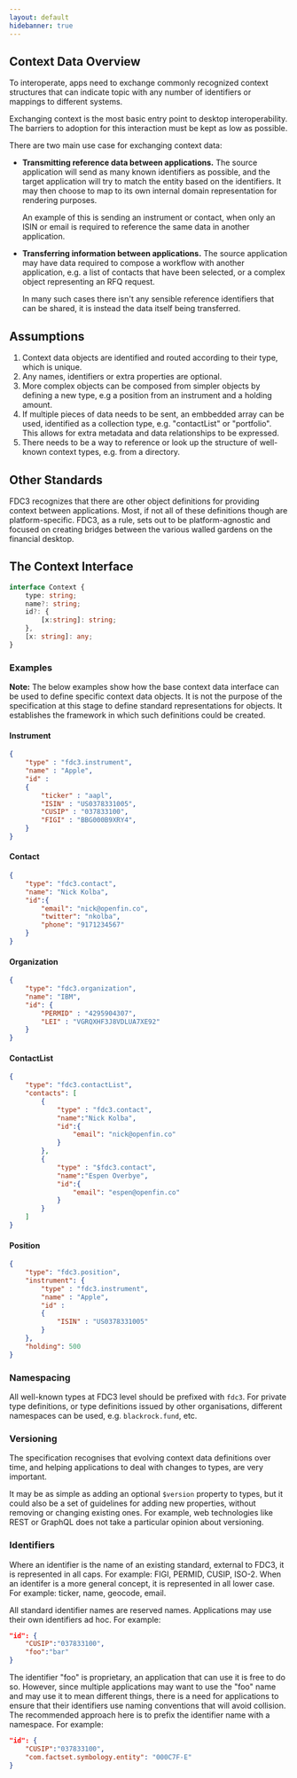 ```yaml
---
layout: default
hidebanner: true
---
```


## Context Data Overview ##
To interoperate, apps need to exchange commonly recognized context structures that can indicate topic with any number of identifiers or mappings to different systems.

Exchanging context is the most basic entry point to desktop interoperability.  The barriers to adoption for this interaction must be kept as low as possible.

There are two main use case for exchanging context data:

* __Transmitting reference data between applications.__
  The source application will send as many known identifiers as possible, and the target application will try to match the entity based on the identifiers. It may then choose to map to its own internal domain representation for rendering purposes.

  An example of this is sending an instrument or contact, when only an ISIN or email is required to reference the same data in another application.

* __Transferring information between applications.__
  The source application may have data required to compose a workflow with another application, e.g. a list of contacts that have been selected, or a complex object representing an RFQ request.

  In many such cases there isn't any sensible reference identifiers that can be shared, it is instead the data itself being transferred.

## Assumptions ##

1. Context data objects are identified and routed according to their type, which is unique.
2. Any names, identifiers or extra properties are optional.
3. More complex objects can be composed from simpler objects by defining a new type, e.g a position from an instrument and a holding amount.
4. If multiple pieces of data needs to be sent, an embbedded array can be used, identified as a collection type, e.g. "contactList" or "portfolio". This allows for extra metadata and data relationships to be expressed.
5. There needs to be a way to reference or look up the structure of well-known context types, e.g. from a directory.

## Other Standards ##

FDC3 recognizes that there are other object definitions for providing context between applications.  Most, if not all of these definitions though are platform-specific. FDC3, as a rule, sets out to be platform-agnostic and focused on creating bridges between the various walled gardens on the financial desktop.

## The Context Interface ##

```ts
interface Context {
    type: string;
    name?: string;
    id?: {
        [x:string]: string;
    },
    [x: string]: any;
}
```

### Examples ###

__Note:__ The below examples show how the base context data interface can be used to define specific context data objects. It is not the purpose of the specification at this stage to define standard representations for objects. It establishes the framework in which such definitions could be created.

#### Instrument ####
```json
{
    "type" : "fdc3.instrument",
    "name" : "Apple",
    "id" : 
    {  
        "ticker" : "aapl",
        "ISIN" : "US0378331005",
        "CUSIP" : "037833100",
        "FIGI" : "BBG000B9XRY4",
    }
}
```
#### Contact ####
```json
{
    "type": "fdc3.contact",
    "name": "Nick Kolba",
    "id":{
        "email": "nick@openfin.co",
        "twitter": "nkolba",
        "phone": "9171234567"
    }
}
```
#### Organization ####
```json
{
    "type": "fdc3.organization",
    "name": "IBM",
    "id": {
        "PERMID" : "4295904307",
        "LEI" : "VGRQXHF3J8VDLUA7XE92"
    }
}
```
#### ContactList ####
```json
{
    "type": "fdc3.contactList",
    "contacts": [
        {
            "type" : "fdc3.contact",
            "name":"Nick Kolba",
            "id":{
                "email": "nick@openfin.co"
            }
        },
        {
            "type" : "$fdc3.contact",
            "name":"Espen Overbye",
            "id":{
                "email": "espen@openfin.co"
            }
        }
    ]
}
```
#### Position ####
```json
{
    "type": "fdc3.position",
    "instrument": {
        "type" : "fdc3.instrument",
        "name" : "Apple",
        "id" : 
        {
            "ISIN" : "US0378331005"
        }
    },
    "holding": 500
}
```

### Namespacing ###

All well-known types at FDC3 level should be prefixed with `fdc3`. For private type definitions, or type definitions issued by other organisations, different namespaces can be used, e.g. `blackrock.fund`, etc.

### Versioning ###

The specification recognises that evolving context data definitions over time, and helping applications to deal with changes to types, are very important.

It may be as simple as adding an optional `$version` property to types, but it could also be a set of guidelines for adding new properties, without removing or changing existing ones. For example, web technologies like REST or GraphQL does not take a particular opinion about versioning.

### Identifiers ###

Where an identifier is the name of an existing standard, external to FDC3, it is represented in all caps. For example: FIGI, PERMID, CUSIP, ISO-2. When an identifer is a more general concept, it is represented in all lower case.  For example: ticker, name, geocode, email.

All standard identifier names are reserved names. Applications may use their own identifiers ad hoc. For example:
```json
"id": {
    "CUSIP":"037833100",
    "foo":"bar"
}
```
The identifier "foo" is proprietary, an application that can use it is free to do so. However, since multiple applications may want to use the "foo" name and may use it to mean different things, there is a need for applications to ensure that their identifiers use naming conventions that will avoid collision. The recommended approach here is to prefix the identifier name with a namespace. For example:
```json
"id": {
    "CUSIP":"037833100",
    "com.factset.symbology.entity": "000C7F-E"
}
```